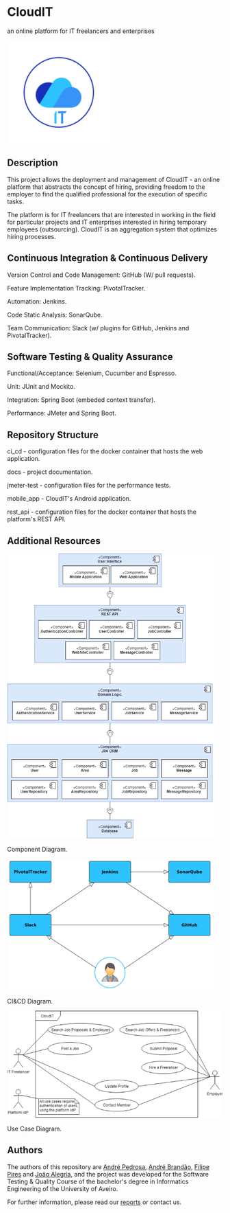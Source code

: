 # CloudIT 
an online platform for IT freelancers and enterprises

<img src="CloudIT_logo.png" width="240px">

## Description

This project allows the deployment and management of CloudIT - an online platform that abstracts the concept of hiring, providing freedom to the employer to find the qualified professional for the execution of specific tasks.

The platform is for IT freelancers that are interested in working in the field for particular projects and IT enterprises interested in hiring temporary employees (outsourcing). 
CloudIT is an aggregation system that optimizes hiring processes.

## Continuous Integration & Continuous Delivery

Version Control and Code Management: GitHub (W/ pull requests).

Feature Implementation Tracking: PivotalTracker.

Automation: Jenkins.

Code Static Analysis: SonarQube.

Team Communication: Slack (w/ plugins for GitHub, Jenkins and PivotalTracker).

## Software Testing & Quality Assurance

Functional/Acceptance: Selenium, Cucumber and Espresso.

Unit: JUnit and Mockito.

Integration: Spring Boot (embeded context transfer).

Performance: JMeter and Spring Boot.

## Repository Structure

ci_cd - configuration files for the docker container that hosts the web application.

docs - project documentation.

jmeter-test - configuration files for the performance tests.

mobile_app - CloudIT's Android application.

rest_api - configuration files for the docker container that hosts the platform's REST API.

## Additional Resources

<img src="https://github.com/FilipePires98/CloudIT/blob/master/docs/Diagrams_and_Models/Architecture/Component_Diagram.png" width="480px">

Component Diagram.

<img src="https://github.com/FilipePires98/CloudIT/blob/master/docs/Diagrams_and_Models/Quality/ci_cd_diagram.jpg" width="480px">

CI&CD Diagram.

<img src="https://github.com/FilipePires98/CloudIT/blob/master/docs/Diagrams_and_Models/UseCase/UseCase_Diagram.png" width="540px">

Use Case Diagram.

## Authors

The authors of this repository are [André Pedrosa](https://github.com/aspedrosa), [André Brandão](https://github.com/adebna), [Filipe Pires](https://github.com/FilipePires98) and [João Alegria](https://github.com/joao-alegria), and the project was developed for the Software Testing & Quality Course of the bachelor's degree in Informatics Engineering of the University of Aveiro.

For further information, please read our [reports](https://github.com/FilipePires98/CloudIT/tree/master/docs/Reports) or contact us.
